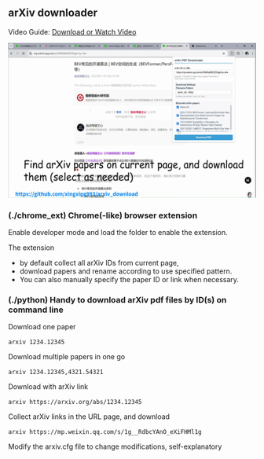 

## arXiv downloader

Video Guide:
[Download or Watch Video](./_docs/arxiv_download.mp4)

[![Video Guide](./_docs/youtube_coverpage.png)](https://www.youtube.com/watch?v=HTBQsFw5KWs)




### (./chrome_ext) Chrome(-like) browser extension
Enable developer mode and load the folder to enable the extension.

The extension 
- by default collect all arXiv IDs from current page, 
- download papers and rename according to use specified pattern.
- You can also manually specify the paper ID or link when necessary.



### (./python) Handy to download arXiv pdf files by ID(s) on command line

Download one paper
```
arxiv 1234.12345
```
Download multiple papers in one go
```
arxiv 1234.12345,4321.54321
```
Download with arXiv link
```
arxiv https://arxiv.org/abs/1234.12345
```
Collect arXiv links in the URL page, and download
```
arxiv https://mp.weixin.qq.com/s/1g__RdbcYAnO_eXiFHMl1g
```

Modify the arxiv.cfg file to change modifications, self-explanatory